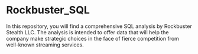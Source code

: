 # Rockbuster_SQL
In this repository, you will find a comprehensive SQL analysis by Rockbuster Stealth LLC. The analysis is intended to offer data that will help the company make strategic choices in the face of fierce competition from well-known streaming services. 
